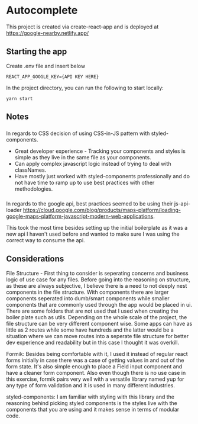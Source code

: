# Autocomplete

This project is created via create-react-app and is deployed at https://google-nearby.netlify.app/

## Starting the app

Create .env file and insert below

```
REACT_APP_GOOGLE_KEY={API KEY HERE}
```

In the project directory, you can run the following to start locally:

`yarn start`

## Notes

#####

In regards to CSS decision of using CSS-in-JS pattern with styled-components.

- Great developer experience - Tracking your components and styles is simple as they live in the same file as your components.
- Can apply complex javascript logic instead of trying to deal with classNames.
- Have mostly just worked with styled-components professionally and do not have time to ramp up to use best practices with other methodologies.

#####

In regards to the google api, best practices seemed to be using their js-api-loader https://cloud.google.com/blog/products/maps-platform/loading-google-maps-platform-javascript-modern-web-applications.

This took the most time besides setting up the initial boilerplate as it was a new api I haven't used before and wanted to make sure I was using the correct way to consume the api.

#####

## Considerations

File Structure -
First thing to consider is seperating concerns and business logic of use case for any files. Before going into the reasoning on structure, as these are always subjective, I believe there is a need to not deeply nest components in the file structure. With components there are larger components seperated into dumb/smart components while smaller components that are commonly used through the app would be placed in ui. There are some folders that are not used that I used when creating the boiler plate such as utils. Depending on the whole scale of the project, the file structure can be very different component wise. Some apps can have as little as 2 routes while some have hundreds and the latter would be a situation where we can move routes into a seperate file structure for better dev experience and readability but in this case I thought it was overkill.

Formik:
Besides being comfortable with it, I used it instead of regular react forms initially in case there was a case of getting values in and out of the form state. It's also simple enough to place a Field input component and have a cleaner form component. Also even though there is no use case in this exercise, formik pairs very well with a versatile library named yup for any type of form validation and it is used in many different industries.

styled-components:
I am familiar with styling with this library and the reasoning behind picking styled components is the styles live with the components that you are using and it makes sense in terms of modular code.
